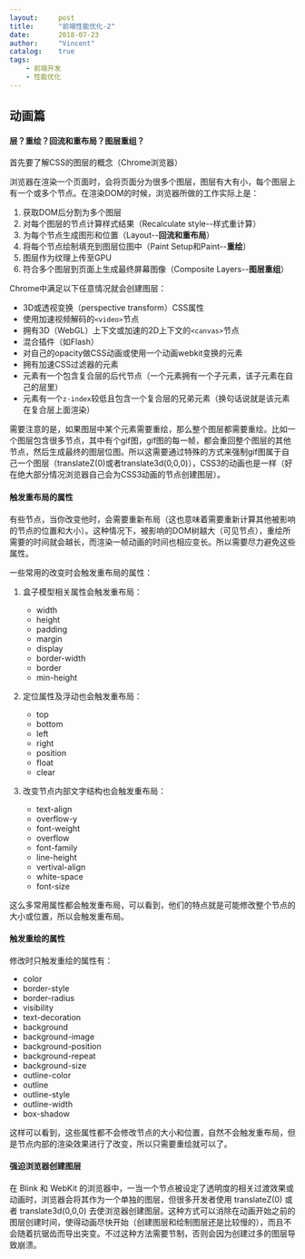 ```yaml
---
layout:     post
title:      "前端性能优化-2"
date:       2018-07-23
author:     "Vincent"
catalog:    true
tags:
    - 前端开发
    - 性能优化
---
```


## 动画篇

#### 层？重绘？回流和重布局？图层重组？

首先要了解CSS的图层的概念（Chrome浏览器）

浏览器在渲染一个页面时，会将页面分为很多个图层，图层有大有小，每个图层上有一个或多个节点。在渲染DOM的时候，浏览器所做的工作实际上是：

1. 获取DOM后分割为多个图层
2. 对每个图层的节点计算样式结果（Recalculate style--样式重计算）
3. 为每个节点生成图形和位置（Layout--**回流和重布局**）
4. 将每个节点绘制填充到图层位图中（Paint Setup和Paint--**重绘**）
5. 图层作为纹理上传至GPU
6. 符合多个图层到页面上生成最终屏幕图像（Composite Layers--**图层重组**）

Chrome中满足以下任意情况就会创建图层：

* 3D或透视变换（perspective transform）CSS属性
* 使用加速视频解码的`<video>`节点
* 拥有3D（WebGL）上下文或加速的2D上下文的`<canvas>`节点
* 混合插件（如Flash）
* 对自己的opacity做CSS动画或使用一个动画webkit变换的元素
* 拥有加速CSS过滤器的元素
* 元素有一个包含复合层的后代节点（一个元素拥有一个子元素，该子元素在自己的层里）
* 元素有一个`z-index`较低且包含一个复合层的兄弟元素（换句话说就是该元素在复合层上面渲染）

需要注意的是，如果图层中某个元素需要重绘，那么整个图层都需要重绘。比如一个图层包含很多节点，其中有个gif图，gif图的每一帧，都会重回整个图层的其他节点，然后生成最终的图层位图。所以这需要通过特殊的方式来强制gif图属于自己一个图层（translateZ(0)或者translate3d(0,0,0)），CSS3的动画也是一样（好在绝大部分情况浏览器自己会为CSS3动画的节点创建图层）。

#### 触发重布局的属性

有些节点，当你改变他时，会需要重新布局（这也意味着需要重新计算其他被影响的节点的位置和大小）。这种情况下，被影响的DOM树越大（可见节点），重绘所需要的时间就会越长，而渲染一帧动画的时间也相应变长。所以需要尽力避免这些属性。

一些常用的改变时会触发重布局的属性：

1. 盒子模型相关属性会触发重布局：

    * width
    * height
    * padding
    * margin
    * display
    * border-width
    * border
    * min-height

2. 定位属性及浮动也会触发重布局：

    * top
    * bottom
    * left
    * right
    * position
    * float
    * clear

3. 改变节点内部文字结构也会触发重布局：

    * text-align
    * overflow-y
    * font-weight
    * overflow
    * font-family
    * line-height
    * vertival-align
    * white-space
    * font-size

这么多常用属性都会触发重布局，可以看到，他们的特点就是可能修改整个节点的大小或位置，所以会触发重布局。

#### 触发重绘的属性

修改时只触发重绘的属性有：

* color
* border-style
* border-radius
* visibility
* text-decoration
* background
* background-image
* background-position
* background-repeat
* background-size
* outline-color
* outline
* outline-style
* outline-width
* box-shadow

这样可以看到，这些属性都不会修改节点的大小和位置，自然不会触发重布局，但是节点内部的渲染效果进行了改变，所以只需要重绘就可以了。

#### 强迫浏览器创建图层

在 Blink 和 WebKit 的浏览器中，一当一个节点被设定了透明度的相关过渡效果或动画时，浏览器会将其作为一个单独的图层，但很多开发者使用 translateZ(0) 或者 translate3d(0,0,0) 去使浏览器创建图层。这种方式可以消除在动画开始之前的图层创建时间，使得动画尽快开始（创建图层和绘制图层还是比较慢的），而且不会随着抗锯齿而导出突变。不过这种方法需要节制，否则会因为创建过多的图层导致崩溃。